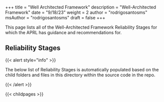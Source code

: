 +++
title = "Well Architected Framework"
description = "Well-Architected Framework"
date = "9/18/23"
weight = 2
author = "rodrigosantosms"
msAuthor = "rodrigosantosms"
draft = false
+++

This page lists all of the Well-Architected Framework Reliability Stages for which the APRL has guidance and  recommendations for.

## Reliability Stages

{{< alert style="info" >}}

The below list of Reliability Stages is automatically populated based on the child folders and files in this directory within the source code in the repo.

{{< /alert >}}

{{< childpages >}}
